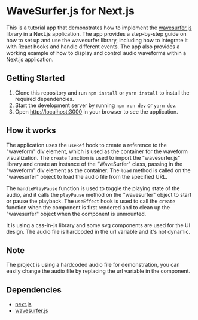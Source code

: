 # WaveSurfer.js for Next.js

This is a tutorial app that demonstrates how to implement the [wavesurfer.js](https://wavesurfer-js.org/) library in a Next.js application. The app provides a step-by-step guide on how to set up and use the wavesurfer library, including how to integrate it with React hooks and handle different events. The app also provides a working example of how to display and control audio waveforms within a Next.js application.

## Getting Started

1. Clone this repository and run `npm install` or `yarn install` to install the required dependencies.
2. Start the development server by running `npm run dev` or `yarn dev`.
3. Open [http://localhost:3000](http://localhost:3000) in your browser to see the application.

## How it works

The application uses the `useRef` hook to create a reference to the "waveform" div element, which is used as the container for the waveform visualization. The `create` function is used to import the "wavesurfer.js" library and create an instance of the "WaveSurfer" class, passing in the "waveform" div element as the container. The `load` method is called on the "wavesurfer" object to load the audio file from the specified URL.

The `handlePlayPause` function is used to toggle the playing state of the audio, and it calls the `playPause` method on the "wavesurfer" object to start or pause the playback. The `useEffect` hook is used to call the `create` function when the component is first rendered and to clean up the "wavesurfer" object when the component is unmounted.

It is using a css-in-js library and some svg components are used for the UI design. The audio file is hardcoded in the url variable and it's not dynamic.

## Note

The project is using a hardcoded audio file for demonstration, you can easily change the audio file by replacing the url variable in the component.

## Dependencies

- [next.js](https://nextjs.org/)
- [wavesurfer.js](https://wavesurfer-js.org/)
